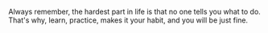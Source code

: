 Always remember, the hardest part in life is that no one tells you what to do. That's why, learn, practice, makes it your habit, and you will be just fine.
